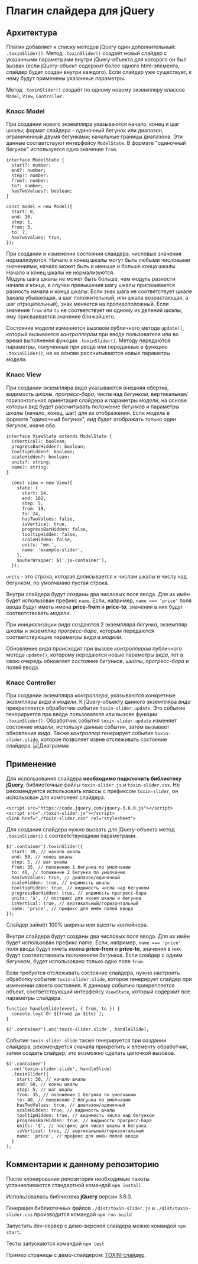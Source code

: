# Плагин слайдера для jQuery

## Архитектура

Плагин добавляет к списку методов jQuery один дополнительный: `.toxinSlider()`.
Метод `.toxinSlider()` создаёт новый слайдер с указанными параметрами внутри jQuery-объекта для которого он был вызван
 (если jQuery-объект содержит более одного html-элемента, слайдер будет создан внутри каждого).
Если слайдер уже существует, к нему будут применены указанные параметры.

Метод `.toxinSlider()` создаёт по одному новому экземпляру классов `Model`, `View`, `Controller`.

### Класс Model

При создании нового экземпляра указываются начало, конец и шаг шкалы;
формат слайдера - одиночный бегунок или диапазон, ограниченный двумя бегунками;
начальные границы диапазона. Эти данные соответствуют интерфейсу `ModelState`. В формате "одиночный бегунок" используется одно значение `from`.
```
interface ModelState {
  start?: number;
  end?: number;
  step?: number;
  from?: number;
  to?: number;
  hasTwoValues?: boolean;
}
```
```
const model = new Model({
  start: 0,
  end: 10,
  step: 1,
  from: 3,
  to: 7,
  hasTwoValues: true,
});
```

При создании и изменении состояния слайдера, числовые значения
нормализуются. Начало и конец шкалы могут быть любыми числовыми значениями,
начало может быть и меньше и больше конца шкалы. Начало и конец шкалы не нормализуются.  
Модуль шага шкалы не может быть больше, чем модуль разности начала и конца, в случае превышения
шагу шкалы присваивается разность начала и конца шкалы.
Если знак шага не соответствует шкале (шкала убывающая, а шаг положительный,
или шкала возрастающая, а шаг отрицательный), знак меняется на противоположный.
Если значение `from` или `to` не соответствует ни одному из делений шкалы, ему присваивается
значение ближайшего.

Состояние *модели* изменяется вызовом публичного метода `update()`,
который вызывается *контроллером* при вводе пользователя или во время выполнения функции
`.toxinSlider()`. Методу передаются параметры, полученные при вводе или переданные в
функцию `.toxinSlider()`, на их основе рассчитываются новые параметры *модели*.

### Класс View

При создании экземпляра *вида* указываются внешняя обёртка, видимость *шкалы*, *прогресс-бара*, числа над *бегунком*,
вертикальная/горизонтальная ориентация слайдера и параметры *модели*, на основе которых *вид* будет
рассчитывать положение *бегунков* и параметры
*шкалы* (начало, конец, шаг) для их отображения. Если *модель* в формате "одиночный бегунок", *вид*
будет отображать только один *бегунок*, иначе оба.
```
interface ViewState extends ModelState {
  isVertical?: boolean;
  progressBarHidden?: boolean;
  tooltipHidden?: boolean;
  scaleHidden?: boolean;
  units?: string;
  name?: string;
}
```
```
  const view = new View({
    state: {
      start: 14,
      end: 102,
      step: 5,
      from: 19,
      to: 24,
      hasTwoValues: false,
      isVertical: true,
      progressBarHidden: false,
      tooltipHidden: false,
      scaleHidden: false,
      units: 'mm.',
      name: 'example-slider',
    },
    $outerWrapper: $('.js-container'),
  });
```

`units` - это строка, которая дописывается к числам шкалы и числу над бегунком,
по умолчанию пустая строка.

Внутри слайдера будут созданы два числовых поля ввода. Для их имён будет
использован префикс `name`. Если, например, `name === 'price'` поля ввода
будут иметь имена **price-from** и **price-to**, значения в них будут соответствовать
*модели*.

При инициализации *вида* создаются 2 экземпляра *бегунка*, экземпляр *шкалы* и
экземпляр *прогресс-бара*, которым передаются соответствующие параметры *вида* и *модели*.

Обновление *вида* происходит при вызове *контроллером* публичного метода `update()`,
которому передаются новые параметры *вида*, тот в свою очередь обновляет состояние 
*бегунков*, *шкалы*, *прогресс-бара* и полей ввода.

### Класс Controller

При создании экземпляра *контроллера*, указываются конкретные экземпляры *вида*
и *модели*. К jQuery-объекту данного экземпляра *вида* прикрепляется обработчик
события `toxin-slider.update`. Это событие генерируется при
вводе пользователя или вызове функции `.toxinSlider()`. Обработчик события `toxin-slider.update`
изменяет состояние *модели*, используя данные события, затем вызывает обновление
*вида*. Также *контроллер* генерирует событие `toxin-slider.slide`, которое позволяет извне
отслеживать состояние слайдера.
![Диаграмма](./toxin-slider-class.png)

## Применение

Для использования слайдера **необходимо подключить библиотеку jQuery**, библиотечные
файлы `toxin-slider.js` и `toxin-slider.css`. Не рекомендуется использовать классы с префиксом
`toxin-slider`, он использован для компонент слайдера.
```
<script src="https://code.jquery.com/jquery-3.6.0.js"></script>
<script src="./toxin-slider.js"></script>
<link href="./toxin-slider.css" rel="stylesheet">
```

Для создания слайдера нужно вызвать для jQuery-объекта метод `.toxinSlider()` с
соответствующими параметрами.
```
$('.container').toxinSlider({
  start: 30, // начало шкалы
  end: 50, // конец шкалы
  step: 5, // шаг шкалы
  from: 35, // положение 1 бегунка по умолчанию 
  to: 40, // положение 2 бегунка по умолчанию
  hasTwoValues: true, // диапазон/одиночный
  scaleHidden: true, // видимость шкалы
  tooltipHidden: true, // видимость числа над бегунком
  progressBarHidden: true, // видимость прогресс-бара
  units: '$', // постфикс для чисел шкалы и бегунка
  isVertical: true, // вертикальный/горизонтальный
  name: 'price', // префикс для имён полей ввода
});
```

Слайдер займёт 100% ширины или высоты контейнера.

Внутри слайдера будут созданы два числовых поля ввода. Для их имён будет
использован префикс name. Если, например, `name === 'price'` поля ввода
будут иметь имена **price-from** и **price-to**, значения в них будут соответствовать
положениям *бегунков*. Если слайдер с одним *бегунком*, будет использовано только
одно поле `from`.

Если требуется отслеживать состояние слайдера, нужно настроить обработку
события `toxin-slider.slide`, которое генерирует слайдер при изменении своего состояния.
К данному событию прикрепляется объект, соответствующий интерфейсу `ViewState`, который
содержит все параметры слайдера.
```
function handleSlide(event, { from, to }) {
  console.log(`От ${from} до ${to}`);
}

$('.container').on('toxin-slider.slide', handleSlide);
```

Событие `toxin-slider.slide` также генерируется при создании слайдера, рекомендуется сначала
прикрепить к элементу обработчик, затем создать слайдер, это возможно
сделать цепочкой вызовов.
```
$('.container')
  .on('toxin-slider.slide', handleSlide)
  .toxinSlider({
    start: 30, // начало шкалы
    end: 50, // конец шкалы
    step: 5, // шаг шкалы
    from: 35, // положение 1 бегунка по умолчанию 
    to: 40, // положение 2 бегунка по умолчанию
    hasTwoValues: true, // диапазон/одиночный
    scaleHidden: true, // видимость шкалы
    tooltipHidden: true, // видимость числа над бегунком
    progressBarHidden: true, // видимость прогресс-бара
    units: '$', // постфикс для чисел шкалы и бегунка
    isVertical: true, // вертикальный/горизонтальный
    name: 'price', // префикс для имён полей ввода
  }
);
```

## Комментарии к данному репозиторию

После клонирования репозитория необходимые пакеты устанавливаются стандартной командой `npm install`.

Использовалась библиотека **jQuery** версии 3.6.0.

Генерация библиотечных файлов `./dist/toxin-slider.js` и `./dist/toxin-slider.css` производится командой `npm run build`

Запустить dev-сервер с демо-версией слайдера можно
командой `npm start`.

Тесты запускаются командой `npm test`

Пример страницы с демо-слайдером: [TOXIN-слайдер](http://mysecondsite.h1n.ru/).
